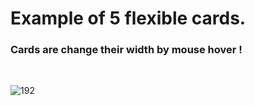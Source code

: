 <h1>Example of 5 flexible cards.</h1>
<h3> Cards are change their width by mouse hover !</h3>
</br>
</hr>




![192](https://user-images.githubusercontent.com/82901691/214699685-66163534-2ab2-47f2-8bea-c72d2c31909d.gif)




